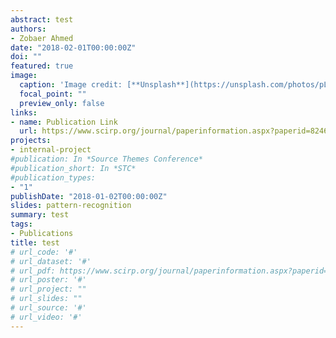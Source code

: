 ```yaml
---
abstract: test
authors:
- Zobaer Ahmed
date: "2018-02-01T00:00:00Z"
doi: ""
featured: true
image:
  caption: 'Image credit: [**Unsplash**](https://unsplash.com/photos/pLCdAaMFLTE)'
  focal_point: ""
  preview_only: false
links:
- name: Publication Link
  url: https://www.scirp.org/journal/paperinformation.aspx?paperid=82469
projects:
- internal-project
#publication: In *Source Themes Conference*
#publication_short: In *STC*
#publication_types:
- "1"
publishDate: "2018-01-02T00:00:00Z"
slides: pattern-recognition
summary: test
tags:
- Publications
title: test
# url_code: '#'
# url_dataset: '#'
# url_pdf: https://www.scirp.org/journal/paperinformation.aspx?paperid=82469
# url_poster: '#'
# url_project: ""
# url_slides: ""
# url_source: '#'
# url_video: '#'
---
```


<div style="display: none">
{{% callout note %}}
Click the *Cite* button above to demo the feature to enable visitors to import publication metadata into their reference management software.
{{% /callout %}}

{{% callout note %}}
Create your slides in Markdown - click the *Slides* button to check out the example.
{{% /callout %}}

Supplementary notes can be added here, including [code, math, and images](https://wowchemy.com/docs/writing-markdown-latex/).
</div>
